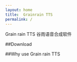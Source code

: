 ```yaml
---
layout: home
title:  Grainrain TTS
permalink: /
---
```


Grain rain TTS 谷雨语音合成软件

##Download


##Why use Grain rain TTS

